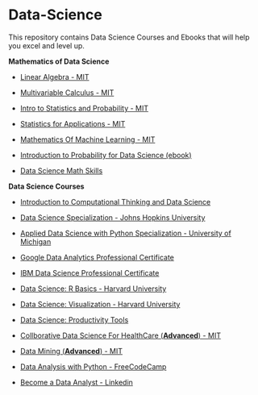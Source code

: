 # Data-Science
This repository contains Data Science Courses and Ebooks that will help you excel and level up.

**Mathematics of Data Science**

- [Linear Algebra - MIT](https://ocw.mit.edu/courses/mathematics/18-06-linear-algebra-spring-2010/)

- [Multivariable Calculus - MIT](https://ocw.mit.edu/courses/mathematics/18-02sc-multivariable-calculus-fall-2010/)

- [Intro to Statistics and Probability - MIT](https://ocw.mit.edu/courses/mathematics/18-05-introduction-to-probability-and-statistics-spring-2014/) 

- [Statistics for Applications - MIT](https://ocw.mit.edu/courses/mathematics/18-650-statistics-for-applications-fall-2016/) 

- [Mathematics Of Machine Learning - MIT](https://ocw.mit.edu/courses/18-657-mathematics-of-machine-learning-fall-2015/) 

- [Introduction to Probability for Data Science (ebook)](https://probability4datascience.com/index.html)
-  [Data Science Math Skills](https://www.coursera.org/learn/datasciencemathskills?irclickid=xMvUqy18LxyLWo8wUx0Mo3EqUkGXCcXMJX3IXo0&irgwc=1) 

**Data Science Courses**
- [Introduction to Computational Thinking and Data Science](https://ocw.mit.edu/courses/6-0002-introduction-to-computational-thinking-and-data-science-fall-2016/)
- [Data Science Specialization - Johns Hopkins University](https://www.coursera.org/professional-certificates/ibm-data-science)

- [Applied Data Science with Python Specialization - University of Michigan ](https://www.coursera.org/specializations/data-science-python)

- [Google Data Analytics Professional Certificate](https://www.coursera.org/professional-certificates/google-data-analytics?placement=Facebook_Desktop_Feed&campaign.id=6248262060349&adset.id=6277975547749&ad.id=6277976088949)
- [IBM Data Science Professional Certificate](https://www.coursera.org/professional-certificates/ibm-data-science)
- [Data Science: R Basics - Harvard University](https://www.edx.org/course/data-science-r-basics)

- [Data Science: Visualization - Harvard University](https://www.edx.org/course/data-science-visualization)

- [Data Science: Productivity Tools](https://www.edx.org/course/data-science-productivity-tools)

- [Collborative Data Science For HealthCare (**Advanced**) - MIT](https://ocw.mit.edu/courses/hst-953-collaborative-data-science-for-healthcare-fall-2020/)
- [Data Mining (**Advanced**) - MIT](https://ocw.mit.edu/courses/15-062-data-mining-spring-2003/)
- [Data Analysis with Python - FreeCodeCamp](https://www.freecodecamp.org/learn/data-analysis-with-python/) 
- [Become a Data Analyst - Linkedin](https://linkedin-learning.pxf.io/c/259799/465847/8005?u=https%3A%2F%2Fwww.linkedin.com%2Flearning%2Fpaths%2Fbecome-a-data-analyst)






